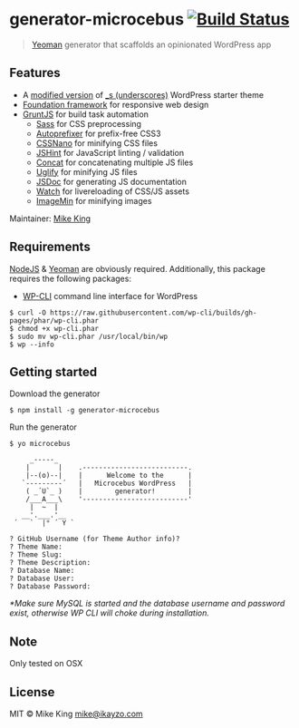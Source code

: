 # generator-microcebus [![Build Status](https://travis-ci.org/micjamking/generator-microcebus.svg?branch=master)](https://travis-ci.org/micjamking/generator-microcebus)

> [Yeoman](http://yeoman.io/) generator that scaffolds an opinionated WordPress app


## Features

- A [modified version](https://github.com/ikayzo/_s) of [\_s \(underscores\)](https://github.com/automattic/_s) WordPress starter theme
- [Foundation framework](http://foundation.zurb.com/) for responsive web design
- [GruntJS](http://gruntjs.com/) for build task automation
  - [Sass](http://sass-lang.com/) for CSS preprocessing
  - [Autoprefixer](https://github.com/postcss/autoprefixer) for prefix-free CSS3
  - [CSSNano](https://github.com/ben-eb/cssnano) for minifying CSS files
  - [JSHint](https://github.com/gruntjs/grunt-contrib-jshint) for JavaScript linting / validation
  - [Concat](https://github.com/gruntjs/grunt-contrib-concat) for concatenating multiple JS files
  - [Uglify](https://github.com/gruntjs/grunt-contrib-uglify) for minifying JS files
  - [JSDoc](https://github.com/krampstudio/grunt-jsdoc) for generating JS documentation
  - [Watch](https://github.com/gruntjs/grunt-contrib-watch) for livereloading of CSS/JS assets
  - [ImageMin](https://github.com/gruntjs/grunt-contrib-imagemin) for minifying images

Maintainer: [Mike King](https://github.com/micjamking)

## Requirements
[NodeJS](http://nodejs.org/) & [Yeoman](http://yeoman.io/) are obviously required. Additionally, this package requires the following packages:

- [WP-CLI](http://wp-cli.org/) command line interface for WordPress

```
$ curl -O https://raw.githubusercontent.com/wp-cli/builds/gh-pages/phar/wp-cli.phar
$ chmod +x wp-cli.phar
$ sudo mv wp-cli.phar /usr/local/bin/wp
$ wp --info
```

## Getting started
Download the generator
```
$ npm install -g generator-microcebus
```
Run the generator
```
$ yo microcebus

     _-----_
    |       |    .--------------------------.
    |--(o)--|    |      Welcome to the      |
   `---------´   |   Microcebus WordPress   |
    ( _´U`_ )    |        generator!        |
    /___A___\    '--------------------------'
     |  ~  |
   __'.___.'__
 ´   `  |° ´ Y `

? GitHub Username (for Theme Author info)?
? Theme Name:
? Theme Slug:
? Theme Description:
? Database Name:
? Database User:
? Database Password:
```
_*Make sure MySQL is started and the database username and password exist, otherwise WP CLI will choke during installation._

## Note
Only tested on OSX

## License

MIT © Mike King [mike@ikayzo.com](mailto:mike@ikayzo.com)
